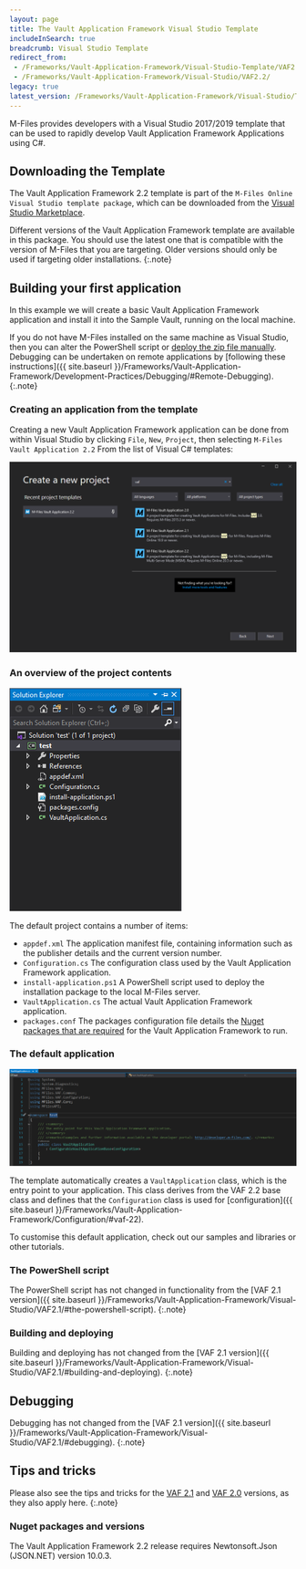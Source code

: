 ```yaml
---
layout: page
title: The Vault Application Framework Visual Studio Template
includeInSearch: true
breadcrumb: Visual Studio Template
redirect_from:
 - /Frameworks/Vault-Application-Framework/Visual-Studio-Template/VAF2.2/
 - /Frameworks/Vault-Application-Framework/Visual-Studio/VAF2.2/
legacy: true
latest_version: /Frameworks/Vault-Application-Framework/Visual-Studio/Template/
---
```


M-Files provides developers with a Visual Studio 2017/2019 template that can be used to rapidly develop Vault Application Framework Applications using C#.

## Downloading the Template

The Vault Application Framework 2.2 template is part of the `M-Files Online Visual Studio template package`, which can be downloaded from the [Visual Studio Marketplace](https://marketplace.visualstudio.com/items?itemName=M-Files.MFilesVisualStudioExtensions).

Different versions of the Vault Application Framework template are available in this package.  You should use the latest one that is compatible with the version of M-Files that you are targeting.  Older versions should only be used if targeting older installations.
{:.note}

## Building your first application

In this example we will create a basic Vault Application Framework application and install it into the Sample Vault, running on the local machine.

If you do not have M-Files installed on the same machine as Visual Studio, then you can alter the PowerShell script or [deploy the zip file manually](#manual-deployment).  Debugging can be undertaken on remote applications by [following these instructions]({{ site.baseurl }}/Frameworks/Vault-Application-Framework/Development-Practices/Debugging/#Remote-Debugging).
{:.note}

### Creating an application from the template

Creating a new Vault Application Framework application can be done from within Visual Studio by clicking `File`, `New`, `Project`, then selecting `M-Files Vault Application 2.2` From the list of Visual C# templates:

![Creating a new project](create-new-project.png)

### An overview of the project contents

![The project contents](solution-explorer.png)

The default project contains a number of items:

* `appdef.xml`
The application manifest file, containing information such as the publisher details and the current version number.
* `Configuration.cs`
The configuration class used by the Vault Application Framework application.
* `install-application.ps1`
A PowerShell script used to deploy the installation package to the local M-Files server.
* `VaultApplication.cs`
The actual Vault Application Framework application.
* `packages.conf`
The packages configuration file details the [Nuget packages that are required](https://docs.microsoft.com/en-us/nuget/consume-packages/package-restore) for the Vault Application Framework to run.

### The default application

![The default application](default-application.png)

The template automatically creates a `VaultApplication` class, which is the entry point to your application.  This class derives from the VAF 2.2 base class and defines that the `Configuration` class is used for [configuration]({{ site.baseurl }}/Frameworks/Vault-Application-Framework/Configuration/#vaf-22).

To customise this default application, check out our samples and libraries or other tutorials.

### The PowerShell script

The PowerShell script has not changed in functionality from the [VAF 2.1 version]({{ site.baseurl }}/Frameworks/Vault-Application-Framework/Visual-Studio/VAF2.1/#the-powershell-script).
{:.note}

### Building and deploying

Building and deploying has not changed from the [VAF 2.1 version]({{ site.baseurl }}/Frameworks/Vault-Application-Framework/Visual-Studio/VAF2.1/#building-and-deploying).
{:.note}

## Debugging

Debugging has not changed from the [VAF 2.1 version]({{ site.baseurl }}/Frameworks/Vault-Application-Framework/Visual-Studio/VAF2.1/#debugging).
{:.note}

## Tips and tricks

Please also see the tips and tricks for the [VAF 2.1](/Frameworks/Vault-Application-Framework/Visual-Studio/VAF2.1/#tips-and-tricks) and [VAF 2.0](/Frameworks/Vault-Application-Framework/Visual-Studio/VAF2.0/#tips-and-tricks) versions, as they also apply here.
{:.note}

### Nuget packages and versions

The Vault Application Framework 2.2 release requires Newtonsoft.Json (JSON.NET) version 10.0.3.
